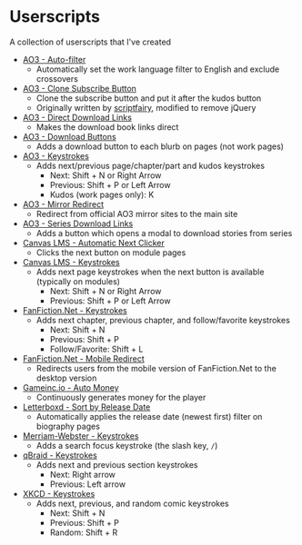 # Userscripts

A collection of userscripts that I've created

- [AO3 - Auto-filter](https://github.com/hkamran80/userscripts/raw/main/ao3_autofilter.user.js)
  - Automatically set the work language filter to English and exclude crossovers
- [AO3 - Clone Subscribe Button](https://github.com/hkamran80/userscripts/raw/main/ao3_clonesubscribe.user.js)
  - Clone the subscribe button and put it after the kudos button
  - Originally written by [scriptfairy](https://greasyfork.org/en/scripts/22497-ao3-clone-subscribe-button), modified to remove jQuery
- [AO3 - Direct Download Links](https://github.com/hkamran80/userscripts/raw/main/ao3_directdownload.user.js)
  - Makes the download book links direct
- [AO3 - Download Buttons](https://github.com/hkamran80/userscripts/raw/main/ao3_downloadbuttons.user.js)
  - Adds a download button to each blurb on pages (not work pages)
- [AO3 - Keystrokes](https://github.com/hkamran80/userscripts/raw/main/ao3_keystrokes.user.js)
  - Adds next/previous page/chapter/part and kudos keystrokes
    - Next: Shift + N or Right Arrow
    - Previous: Shift + P or Left Arrow
    - Kudos (work pages only): K
- [AO3 - Mirror Redirect](https://github.com/hkamran80/userscripts/raw/main/ao3_redirect.user.js)
  - Redirect from official AO3 mirror sites to the main site
- [AO3 - Series Download Links](https://github.com/hkamran80/userscripts/raw/main/ao3_seriesdownload.user.js)
  - Adds a button which opens a modal to download stories from series
- [Canvas LMS - Automatic Next Clicker](https://github.com/hkamran80/userscripts/raw/main/canvas_autonext.user.js)
  - Clicks the next button on module pages
- [Canvas LMS - Keystrokes](https://github.com/hkamran80/userscripts/raw/main/canvas_lms.user.js)
  - Adds next page keystrokes when the next button is available (typically on modules)
    - Next: Shift + N or Right Arrow
    - Previous: Shift + P or Left Arrow
- [FanFiction.Net - Keystrokes](https://github.com/hkamran80/userscripts/raw/main/fanfiction.user.js)
  - Adds next chapter, previous chapter, and follow/favorite keystrokes
    - Next: Shift + N
    - Previous: Shift + P
    - Follow/Favorite: Shift + L
- [FanFiction.Net - Mobile Redirect](https://github.com/hkamran80/userscripts/raw/main/fanfictionmobileredirect.user.js)
  - Redirects users from the mobile version of FanFiction.Net to the desktop version
- [Gameinc.io - Auto Money](https://github.com/hkamran80/userscripts/raw/main/gameinc_automoney.user.js)
  - Continuously generates money for the player
- [Letterboxd - Sort by Release Date](https://github.com/hkamran80/userscripts/raw/main/letterboxd_releasedatesorter.user.js)
  - Automatically applies the release date (newest first) filter on biography pages
- [Merriam-Webster - Keystrokes](https://github.com/hkamran80/userscripts/raw/main/merriamwebster_keystrokes.user.js)
  - Adds a search focus keystroke (the slash key, `/`)
- [qBraid - Keystrokes](https://github.com/hkamran80/userscripts/raw/main/qbraid_qbook.user.js)
  - Adds next and previous section keystrokes
    - Next: Right arrow
    - Previous: Left arrow
- [XKCD - Keystrokes](https://github.com/hkamran80/userscripts/raw/main/xkcd.user.js)
  - Adds next, previous, and random comic keystrokes
    - Next: Shift + N
    - Previous: Shift + P
    - Random: Shift + R
